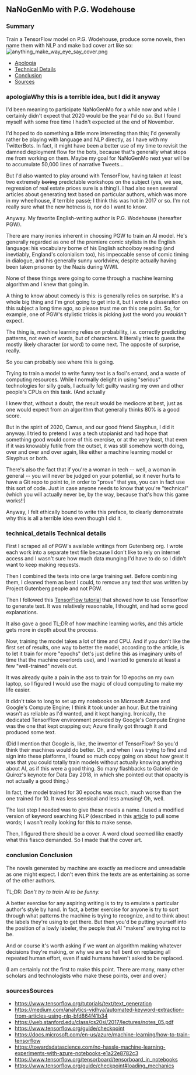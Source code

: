 ## NaNoGenMo with P.G. Wodehouse

### Summary
Train a TensorFlow model on P.G. Wodehouse, produce some novels, then name them with NLP and make bad cover art like so: 
![anything_make_way_eye_say_cover.png](attachment:anything_make_way_eye_say_cover.png)
- [Apologia](#apologia)
- [Technical Details](#technical_details)
- [Conclusion](#conclusion)
- [Sources](#sources)

### <a>apologia</a>Why this is a terrible idea, but I did it anyway

I'd been meaning to participate NaNoGenMo for a while now and while I certainly didn't expect that 2020 would be the year I'd do so. But I found myself with some free time I hadn't expected at the end of November.

I'd hoped to do something a little more interesting than this; I'd generally rather be playing with language and NLP directly, as I have with my TwitterBots. In  fact, it might have been a better use of my time to revisit the damned deployment flow for the bots, because that's generally what stops me from working on them. Maybe my goal for NaNoGenMo next year will be to accumulate 50,000 lines of narrative Tweets...

But I'd also wanted to play around with TensorFlow, having taken at least two extremely ~~boring~~ predictable workshops on the subject (yes, we see, regression of real estate prices sure is a thing!). I had also seen several articles about generating text based on particular authors, which was more in my wheelhouse, if terrible passé; I think this was hot in 2017 or so. I'm not really sure what the new hotness is, nor do I want to know.

Anyway. My favorite English-writing author is P.G. Wodehouse (hereafter PGW).

There are many ironies inherent in choosing PGW to train an AI model. He's generally regarded as one of the premiere comic stylists in the English language: his vocabulary borne of his English schoolboy reading (and inevtiably, England's colonialism too), his impeccable sense of comic timing in dialogue, and his generally sunny worldview, despite actually having been taken prisoner by the Nazis during WWII. 

None of these things were going to come through a machine learning algorithm and I knew that going in. 

A thing to know about comedy is this: is generally relies on surprise. It's a whole big thing and I'm gnot going to get into it, but I wrote a disseration on this subject a long time ago, so please trust me on this one point. So, for example, one of PGW's stylistic tricks is picking just the word you *wouldn't* expect.

The thing is, machine learning relies on probability, i.e. correctly predicting patterns, not even of words, but of characters. It literally tries to guess the mostly likely character (or word) to come next. The opposite of surprise, really. 

So you can probably see where this is going.

Trying to train a model to write funny text is a fool's errand, and a waste of computing resources. While I normally delight in using "serious" technologies for silly goals, I actually felt guilty wasting my own and other people's CPUs on this task. (And actually

I knew that, without a doubt, the result would be mediocre at best, just as one would expect from an algorithm that generally thinks 80% is a good score.

But in the spirit of 2020, Camus, and our good friend Sisyphus, I did it anyway. I tried to pretend I was a tech utopianist and had hope that something good would come of this exercise, or at the very least, that even if it was knowably futile from the outset, it was still somehow worth doing, over and over and over again, like either a machine learning model or Sisyphus or both.

There's also the fact that if you're a woman in tech -- well, a woman in general -- you will never be judged on your potential, so it never hurts to have a Git repo to point to, in order to "prove" that yes, you can in fact use this sort of code. Just in case anyone needs to know that you're "technical" (which you will actually never be, by the way, because that's how this game works!!)

Anyway, I felt ethically bound to write this preface, to clearly demonstrate why this is all a terrible idea even though I did it.

### <a>technical_details</a> Technical details

First I scraped all of PGW's available writings from Gutenberg org. I wrote each work into a separate text file because I don't like to rely on internet access and I wasn't sure how much data munging I'd have to do so I didn't want to keep making requests.

Then I combined the texts into one large training set. Before combining them, I cleaned them as best I could, to remove any text that was written by Project Gutenberg people and not PGW.

Then I followed this [TensorFlow tutorial](https://www.tensorflow.org/tutorials/text/text_generation#attach_an_optimizer_and_a_loss_function) that showed how to use Tensorflow to generate text. It was relatively reasonable, I thought, and had some good explanations.

It also gave a good TL;DR of how machine learning works, and this article gets more in depth about the process.

Now, training the model takes a lot of time and CPU. And if you don't like the first set of results, one way to better the model, according to the article, is to let it train for more "epochs" (let's just define this as imaginary units of time that the machine overlords use), and I wanted to generate at least a few "well-trained" novels out.

It was already quite a pain in the ass to train for 10 epochs on my own laptop, so I figured I would use the magic of cloud computing to make my life easier.

It didn't take to long to set up my notebooks on Microsoft Azure and Google's Compute Engine; I think it took under an hour. But the training wasn't as reliable as I'd wanted, and it kept hanging. Ironically, the dedicated TensorFlow environment provided by Google's Compute Engine was the one that kept crapping out; Azure finally got through it and produced some text. 

(Did I mention that Google is, like, the inventor of TensorFlow? So you'd think their machines would do better. Oh, and when I was trying to find and sign into these platforms, I found so much copy going on about how great it was that you could totally train models without actually knowing anything about AI, as if this were a good thing. So many flashbacks to Gabriel de Quiroz's keynote for Data Day 2018, in which she pointed out that opacity is not actually a good thing.)

In fact, the model trained for 30 epochs was much, much worse than the one trained for 10. It was less sensical and less amusing! Oh, well.

The last step I needed was to give these novels a name. I used a modified version of keyword searching NLP (described in this [article](https://medium.com/analytics-vidhya/automated-keyword-extraction-from-articles-using-nlp-bfd864f41b34) to pull some words; I wasn't really looking for this to make sense.

Then, I figured there should be a cover. A word cloud seemed like exactly what this fiasco demanded. So I made that the cover art.



### <a>conclusion</a> Conclusion
The novels generated by machine are exactly as mediocre and unreadable as one might expect. I don't even think the texts are as entertaining as some of the other authors.

TL;DR: *Don't try to train AI to be funny.*

A better exercise for any aspiring writing is to try to emulate a particular author's style by hand.  In fact, a better exercise for anyone is try to sort through what patterns the machine is trying to recognize, and to think about the labels they're using to get there. But then you'd be putting yourself into the position of a lowly labeler, the people that AI "makers" are trying not to be. 

And or course it's worth asking if we want an algorithm making whatever decisions they're making, or why we are so hell bent on replacing all repeated human effort, even if said humans haven't asked to be replaced.

(I am certainly not the first to make this point. There are many, many other scholars and technologists who make these points, over and over.)



### <a>sources</a>Sources
- https://www.tensorflow.org/tutorials/text/text_generation
- https://medium.com/analytics-vidhya/automated-keyword-extraction-from-articles-using-nlp-bfd864f41b34
- https://web.stanford.edu/class/cs20si/2017/lectures/notes_05.pdf
- https://www.tensorflow.org/guide/checkpoint
- https://docs.microsoft.com/en-us/azure/machine-learning/how-to-train-tensorflow
- https://towardsdatascience.com/no-hassle-machine-learning-experiments-with-azure-notebooks-e1a22e8782c3
- https://www.tensorflow.org/tensorboard/tensorboard_in_notebooks
- https://www.tensorflow.org/guide/checkpoint#loading_mechanics
